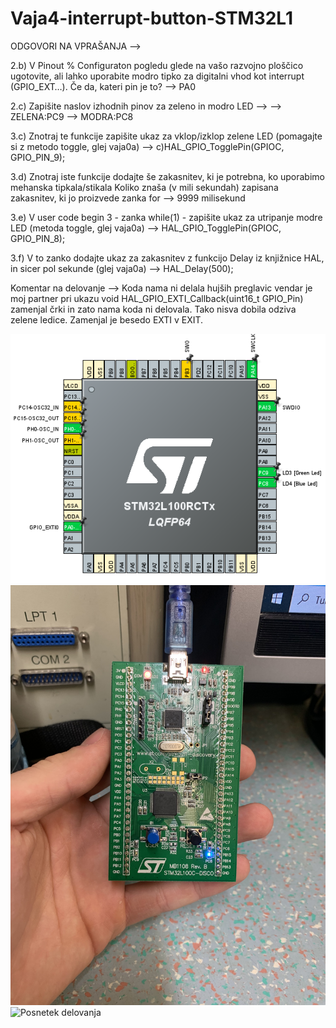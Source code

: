 # Vaja4-interrupt-button-STM32L1

ODGOVORI NA VPRAŠANJA -->

2.b) V Pinout % Configuraton pogledu glede na vašo razvojno ploščico ugotovite, ali lahko uporabite modro tipko za digitalni vhod kot interrupt (GPIO_EXT…). Če da, kateri pin je to?
--> PA0

2.c) Zapišite naslov izhodnih pinov za zeleno in modro LED --> 
--> ZELENA:PC9
--> MODRA:PC8

3.c) Znotraj te funkcije zapišite ukaz za vklop/izklop zelene LED (pomagajte si z metodo toggle, glej vaja0a)  --> c)HAL_GPIO_TogglePin(GPIOC, GPIO_PIN_9);

3.d) Znotraj iste funkcije dodajte še zakasnitev, ki je potrebna, ko uporabimo mehanska tipkala/stikala
Koliko znaša (v mili sekundah) zapisana zakasnitev, ki jo proizvede zanka for --> 9999 milisekund

3.e) V user code begin 3 - zanka while(1) - zapišite ukaz za utripanje modre LED (metoda toggle, glej vaja0a) --> HAL_GPIO_TogglePin(GPIOC, GPIO_PIN_8);

3.f) V to zanko dodajte ukaz za zakasnitev z funkcijo Delay iz knjižnice HAL, in sicer pol sekunde (glej vaja0a) --> HAL_Delay(500);

Komentar na delovanje --> Koda nama ni delala hujših preglavic vendar je moj partner pri ukazu void HAL_GPIO_EXTI_Callback(uint16_t GPIO_Pin) zamenjal črki in zato nama koda ni delovala. Tako nisva dobila odziva zelene ledice. Zamenjal je besedo EXTI v EXIT. 

![Mikroprocesor](https://raw.githubusercontent.com/bozoslapy/Vaja4-interrupt-button-STM32L1/90ef2f4b70a8dd5ac03f4841e41f66e7447152b4/pinout%204.PNG)
![Slika vezja](https://raw.githubusercontent.com/bozoslapy/Vaja4-interrupt-button-STM32L1/d9fa6cbd6677b1e56a2c8a92892f928637ae3a6d/IMG_0408.jpg)
![Posnetek delovanja](https://github.com/bozoslapy/Vaja4-interrupt-button-STM32L1/commit/feaf5b0ba0e6f112f633b9f08363b3ac9e7cf298)
